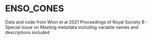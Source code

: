 # ENSO_CONES
Data and code from Wion et al 2021 Proceedings of Royal Society B - Special Issue on Masting
metadata including variable names and descriptions included
